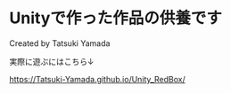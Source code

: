 # Unityで作った作品の供養です

Created by Tatsuki Yamada

実際に遊ぶにはこちら↓

https://Tatsuki-Yamada.github.io/Unity_RedBox/
